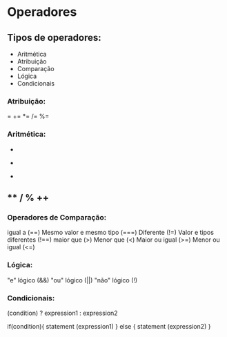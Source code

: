 # Operadores
## Tipos de operadores:
* Aritmética
* Atribuição
* Comparação
* Lógica
* Condicionais

### Atribuição:
= 
+=
*=
/=
%=

### Aritmética:
+
-
*
**
/
%
++
--

### Operadores de Comparação:
igual a (==)
Mesmo valor e mesmo tipo (===)
Diferente (!=)
Valor e tipos diferentes (!==)
maior que (>)
Menor que (<)
Maior ou igual (>=)
Menor ou igual (<=)

### Lógica:
"e" lógico (&&)
"ou" lógico (||)
"não" lógico (!)

### Condicionais:
(condition) ? expression1 : expression2

if(condition){
  statement (expression1)
} else {
  statement (expression2)
}